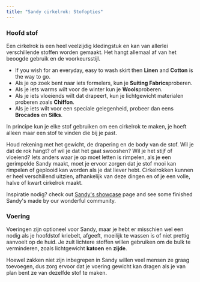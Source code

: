 ```yaml
---
title: "Sandy cirkelrok: Stofopties"
---
```


### Hoofd stof

Een cirkelrok is een heel veelzijdig kledingstuk en kan van allerlei verschillende stoffen worden gemaakt. Het hangt allemaal af van het beoogde gebruik en de voorkeursstijl.

- If you wish for an everyday, easy to wash skirt then **Linen** and **Cotton** is the way to go.
- Als je op zoek bent naar iets formelers, kun je **Suiting Fabrics**proberen.
- Als je iets warms wilt voor de winter kun je **Wools**proberen.
- Als je iets vloeiends wilt dat drapeert, kun je lichtgewicht materialen proberen zoals **Chiffon**.
- Als je iets wilt voor een speciale gelegenheid, probeer dan eens **Brocades** en **Silks**.

In principe kun je elke stof gebruiken om een cirkelrok te maken, je hoeft alleen maar een stof te vinden die bij je past.

<Tip>

Houd rekening met het gewicht, de drapering en de body van de stof. Wil je dat de rok hangt? of wil je dat het gaat swooshen? Wil je het stijf of vloeiend?
Iets anders waar je op moet letten is rimpelen, als je een gerimpelde Sandy maakt, moet je ervoor zorgen dat je stof mooi kan rimpelen of geplooid kan worden als je dat liever hebt.
Cirkelrokken kunnen er heel verschillend uitzien, afhankelijk van deze dingen en of je een volle, halve of kwart cirkelrok maakt.

</Tip>

<Note>

Inspiratie nodig? check out [Sandy's showcase](/showcase#filter="sandy") page and see some finished Sandy's made by our wonderful community.

</Note>

### Voering

Voeringen zijn optioneel voor Sandy, maar je hebt er misschien wel een nodig als je hoofdstof kriebelt, afgeeft, moeilijk te wassen is of niet prettig aanvoelt op de huid. Je zult lichtere stoffen willen gebruiken om de bulk te verminderen, zoals lichtgewicht **katoen** en **zijde**.

<Note>

Hoewel zakken niet zijn inbegrepen in Sandy willen veel mensen ze graag toevoegen, dus zorg ervoor dat je voering gewicht kan dragen als je van plan bent ze van dezelfde stof te maken.

</Note>

